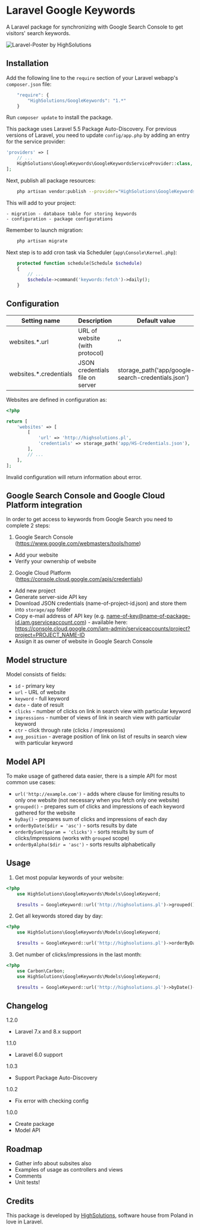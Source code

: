 Laravel Google Keywords
=======================

A Laravel package for synchronizing with Google Search Console to get visitors' search keywords.

![Laravel-Poster by HighSolutions](https://raw.githubusercontent.com/highsolutions/laravel-google-keywords/master/intro.jpg)

Installation
------------

Add the following line to the `require` section of your Laravel webapp's `composer.json` file:

```javascript
    "require": {
        "HighSolutions/GoogleKeywords": "1.*"
    }
```

Run `composer update` to install the package.

This package uses Laravel 5.5 Package Auto-Discovery.
For previous versions of Laravel, you need to update `config/app.php` by adding an entry for the service provider:

```php
'providers' => [
    // ...
    HighSolutions\GoogleKeywords\GoogleKeywordsServiceProvider::class,
];
```

Next, publish all package resources:

```bash
    php artisan vendor:publish --provider="HighSolutions\GoogleKeywords\GoogleKeywordsServiceProvider"
```

This will add to your project:

    - migration - database table for storing keywords
    - configuration - package configurations

Remember to launch migration: 

```bash
    php artisan migrate
```

Next step is to add cron task via Scheduler (`app\Console\Kernel.php`):

```php
    protected function schedule(Schedule $schedule)
    {
    	// ...
        $schedule->command('keywords:fetch')->daily();
    }
```

Configuration
-------------

| Setting name           | Description                       | Default value                                      |
|------------------------|-----------------------------------|----------------------------------------------------|
| websites.*.url         | URL of website (with protocol)    | ''                                                 |
| websites.*.credentials | JSON credentials file on server   | storage_path('app/google-search-credentials.json') |

Websites are defined in configuration as:

```php
<?php

return [
    'websites' => [
    	[
    		'url' => 'http://highsolutions.pl',
    		'credentials' => storage_path('app/HS-Credentials.json'),
    	],
    	// ...
    ],
];
```

Invalid configuration will return information about error.

Google Search Console and Google Cloud Platform integration
--------------------------------------------------

In order to get access to keywords from Google Search you need to complete 2 steps:

1) Google Search Console (https://www.google.com/webmasters/tools/home)
- Add your website
- Verify your ownership of website

2) Google Cloud Platform (https://console.cloud.google.com/apis/credentials)
- Add new project
- Generate server-side API key
- Download JSON credentials (name-of-project-id.json) and store them into `storage/app` folder
- Copy e-mail address of API key (e.g. name-of-key@name-of-package-id.iam.gserviceaccount.com) - available here: https://console.cloud.google.com/iam-admin/serviceaccounts/project?project=PROJECT_NAME-ID
- Assign it as owner of website in Google Search Console

Model structure
---------------

Model consists of fields:
- `id` - primary key
- `url` - URL of website
- `keyword` - full keyword
- `date` - date of result
- `clicks` - number of clicks on link in search view with particular keyword
- `impressions` - number of views of link in search view with particular keyword
- `ctr` - click through rate (clicks / impressions)
- `avg_position` - average position of link on list of results in search view with particular keyword

Model API
---------

To make usage of gathered data easier, there is a simple API for most common use cases:

- `url('http://example.com')` - adds where clause for limiting results to only one website (not necessary when you fetch only one website)
- `grouped()` - prepares sum of clicks and impressions of each keyword gathered for the website
- `byDay()` - prepares sum of clicks and impressions of each day
- `orderByDate($dir = 'asc')` - sorts results by date
- `orderBySum($param = 'clicks')` - sorts results by sum of clicks/impressions (works with `grouped` scope)
- `orderByAlpha($dir = 'asc')` - sorts results alphabetically

Usage
------

1) Get most popular keywords of your website:

```php
<?php
	use HighSolutions\GoogleKeywords\Models\GoogleKeyword;

	$results = GoogleKeyword::url('http://highsolutions.pl')->grouped()->orderBySum('clicks')->take(10)->get();
```

2) Get all keywords stored day by day:

```php
<?php
	use HighSolutions\GoogleKeywords\Models\GoogleKeyword;

	$results = GoogleKeyword::url('http://highsolutions.pl')->orderByDate()->get();
```

3) Get number of clicks/impressions in the last month:

```php
<?php
	use Carbon\Carbon;
	use HighSolutions\GoogleKeywords\Models\GoogleKeyword;

	$results = GoogleKeyword::url('http://highsolutions.pl')->byDate()->where('date', '>=', Carbon::now()->subMonth(1))->orderByDate()->get();
```

Changelog
---------

1.2.0
- Laravel 7.x and 8.x support

1.1.0
- Laravel 6.0 support

1.0.3
- Support Package Auto-Discovery

1.0.2
- Fix error with checking config

1.0.0
- Create package
- Model API

Roadmap
-------

* Gather info about subsites also
* Examples of usage as controllers and views
* Comments
* Unit tests!

Credits
-------

This package is developed by [HighSolutions](https://highsolutions.org), software house from Poland in love in Laravel.
